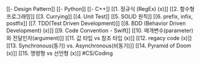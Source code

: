 [[- Design Pattern]]
[[- Python]]
[[- C++]]
[[1. 정규식 (RegEx) (x)]]
[[2. 함수형 프로그래밍]]
[[3. Currying]]
[[4. Unit Test]]
[[5. SOLID 원칙]]
[[6. prefix, infix, postfix]]
[[7. TDD(Test Driven Development)]]
[[8. BDD (Behavior Driven Development) (x)]]
[[9. Code Convention - Swift]]
[[10. 매개변수(parameter)와 전달인자(argument)]]
[[11. 값 타입 vs 참조 타입 (x)]]
[[12. regacy code (x)]]
[[13. Synchronous(동기) vs. Asynchronous(비동기)]]
[[14. Pyramid of Doom (x)]]
[[15. 명령형 vs 선언형 (x)]]
#CS/Coding

